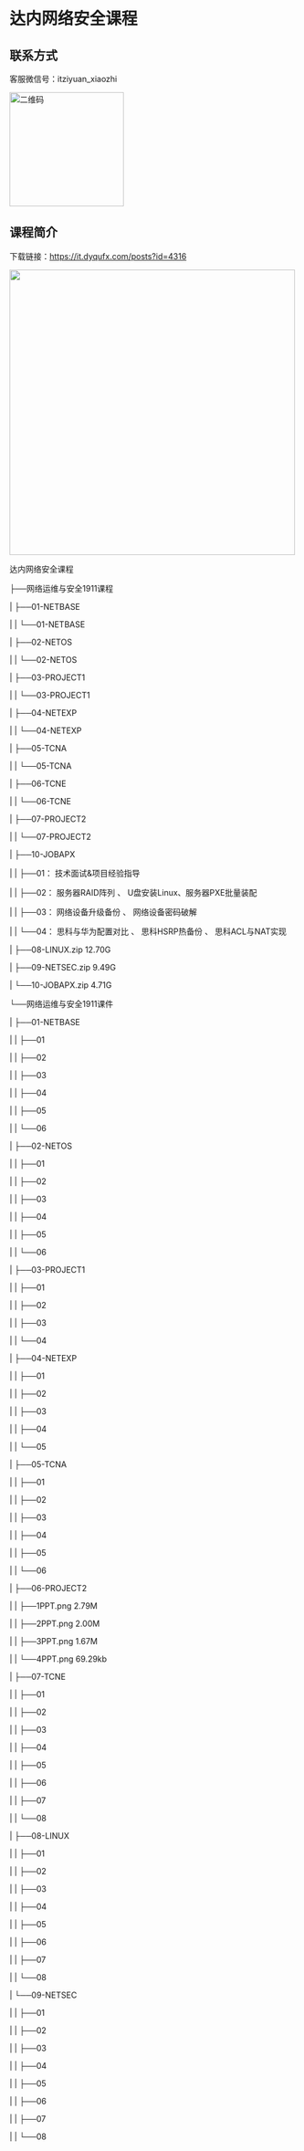 # 达内网络安全课程

## 联系方式

客服微信号：itziyuan_xiaozhi

<img src="https://ziyuanyun.oss-cn-guangzhou.aliyuncs.com/common/20240614073449/666b82192834a.jpg" width="200" height="200" alt="二维码">

## 课程简介

下载链接：https://it.dyqufx.com/posts?id=4316

<img src="https://ziyuanyun.oss-cn-guangzhou.aliyuncs.com/yun/20240805073117/66b00f45086b8.jpg" width="500" alt="">

  

 达内网络安全课程

 ├──网络运维与安全1911课程

 | ├──01-NETBASE

 | | └──01-NETBASE

 | ├──02-NETOS

 | | └──02-NETOS

 | ├──03-PROJECT1

 | | └──03-PROJECT1

 | ├──04-NETEXP

 | | └──04-NETEXP

 | ├──05-TCNA

 | | └──05-TCNA

 | ├──06-TCNE

 | | └──06-TCNE

 | ├──07-PROJECT2

 | | └──07-PROJECT2

 | ├──10-JOBAPX

 | | ├──01： 技术面试&amp;项目经验指导

 | | ├──02： 服务器RAID阵列 、 U盘安装Linux、服务器PXE批量装配

 | | ├──03： 网络设备升级备份 、 网络设备密码破解

 | | └──04： 思科与华为配置对比 、 思科HSRP热备份 、 思科ACL与NAT实现

 | ├──08-LINUX.zip 12.70G

 | ├──09-NETSEC.zip 9.49G

 | └──10-JOBAPX.zip 4.71G

 └──网络运维与安全1911课件

 | ├──01-NETBASE

 | | ├──01

 | | ├──02

 | | ├──03

 | | ├──04

 | | ├──05

 | | └──06

 | ├──02-NETOS

 | | ├──01

 | | ├──02

 | | ├──03

 | | ├──04

 | | ├──05

 | | └──06

 | ├──03-PROJECT1

 | | ├──01

 | | ├──02

 | | ├──03

 | | └──04

 | ├──04-NETEXP

 | | ├──01

 | | ├──02

 | | ├──03

 | | ├──04

 | | └──05

 | ├──05-TCNA

 | | ├──01

 | | ├──02

 | | ├──03

 | | ├──04

 | | ├──05

 | | └──06

 | ├──06-PROJECT2

 | | ├──1PPT.png 2.79M

 | | ├──2PPT.png 2.00M

 | | ├──3PPT.png 1.67M

 | | └──4PPT.png 69.29kb

 | ├──07-TCNE

 | | ├──01

 | | ├──02

 | | ├──03

 | | ├──04

 | | ├──05

 | | ├──06

 | | ├──07

 | | └──08

 | ├──08-LINUX

 | | ├──01

 | | ├──02

 | | ├──03

 | | ├──04

 | | ├──05

 | | ├──06

 | | ├──07

 | | └──08

 | └──09-NETSEC

 | | ├──01

 | | ├──02

 | | ├──03

 | | ├──04

 | | ├──05

 | | ├──06

 | | ├──07

 | | └──08

  